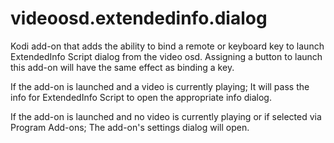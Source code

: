 # videoosd.extendedinfo.dialog
Kodi add-on that adds the ability to bind a remote or keyboard key to launch ExtendedInfo Script dialog from the video osd.
Assigning a button to launch this add-on will have the same effect as binding a key.

If the add-on is launched and a video is currently playing;
It will pass the info for ExtendedInfo Script to open the appropriate info dialog.

If the add-on is launched and no video is currently playing or if selected via Program Add-ons;
The add-on's settings dialog will open.
